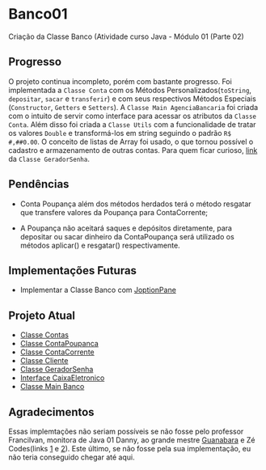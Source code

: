 # Banco01
Criação da Classe Banco (Atividade curso Java - Módulo 01 (Parte 02) 

## Progresso
O projeto continua incompleto, porém com bastante progresso. Foi implementada a `Classe Conta` com os Métodos Personalizados(`toString`, `depositar`, `sacar` e `transferir`) e com seus respectivos Métodos Especiais (`Constructor`, `Getters` e `Setters`). A `Classe Main AgenciaBancaria` foi criada com o intuito de servir como interface para acessar os atributos da `Classe Conta`. Além disso foi criada a `Classe Utils` com a funcionalidade de tratar os valores `Double` e transformá-los em string seguindo o padrão `R$ #,##0.00`. O conceito de listas de Array foi usado, o que tornou possível o cadastro e armazenamento de outras contas. Para quem ficar curioso, [link](https://www.delftstack.com/pt/howto/java/random-alphanumeric-string-in-java/#:~:text=Gere%20string%20alfanum%C3%A9rica%20aleat%C3%B3ria%20em%20Java%20usando%20o,caracteres%20e%20d%C3%ADgitos%20da%20string%20que%20criamos%20anteriormente.) da `Classe GeradorSenha`.

## Pendências

* Conta Poupança além dos métodos herdados terá o método resgatar
que transfere valores da Poupança para ContaCorrente;

* A Poupança não aceitará saques e depósitos diretamente, para
depositar ou sacar dinheiro da ContaPoupança será utilizado os métodos
aplicar() e resgatar() respectivamente.

## Implementações Futuras

* Implementar a Classe Banco com [JoptionPane](https://www.youtube.com/watch?v=6wo9vvlIhRo&ab_channel=Zécodes)

## Projeto Atual

* [Classe Contas](https://github.com/Edivaldo16/Banco/blob/main/Contas.java)
* [Classe ContaPoupanca](https://github.com/Edivaldo16/Banco/blob/main/ContaPoupanca.java)
* [Classe ContaCorrente](https://github.com/Edivaldo16/Banco/blob/main/ContaCorrente.java)
* [Classe Cliente](https://github.com/Edivaldo16/Banco/blob/main/Cliente.java)
* [Classe GeradorSenha](https://github.com/Edivaldo16/Banco/blob/main/GeradorSenha.java)
* [Interface CaixaEletronico](https://github.com/Edivaldo16/Banco/blob/main/CaixaEletronico.java)
* [Classe Main Banco](https://github.com/Edivaldo16/Banco/blob/main/Teste.java)

## Agradecimentos

Essas implemtações não seriam possíveis se não fosse pelo professor Francilvan, monitora de Java 01 Danny, ao grande mestre [Guanabara](https://www.youtube.com/watch?v=KlIL63MeyMY&list=PLHz_AreHm4dkqe2aR0tQK74m8SFe-aGsY&ab_channel=CursoemVídeo) e Zé Codes(links [1](https://www.youtube.com/watch?v=AExKQiCqwGs&ab_channel=Zécodes) e [2](https://www.youtube.com/watch?v=6wo9vvlIhRo&ab_channel=Zécodes)). Este último, se não fosse pela sua implementação, eu não teria conseguido chegar até aqui. 
